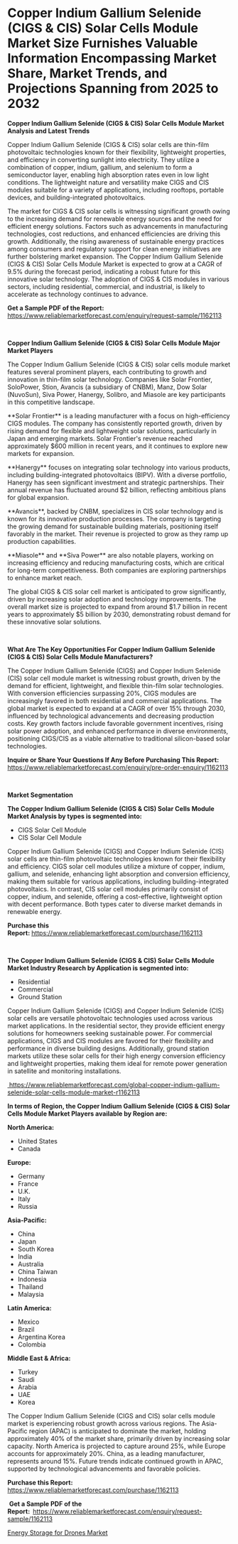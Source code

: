 <p><h1>Copper Indium Gallium Selenide (CIGS & CIS) Solar Cells Module Market Size Furnishes Valuable Information Encompassing Market Share, Market Trends, and Projections Spanning from 2025 to 2032</h1></p><p><strong>Copper Indium Gallium Selenide (CIGS & CIS) Solar Cells Module Market Analysis and Latest Trends</strong></p>
<p><p>Copper Indium Gallium Selenide (CIGS & CIS) solar cells are thin-film photovoltaic technologies known for their flexibility, lightweight properties, and efficiency in converting sunlight into electricity. They utilize a combination of copper, indium, gallium, and selenium to form a semiconductor layer, enabling high absorption rates even in low light conditions. The lightweight nature and versatility make CIGS and CIS modules suitable for a variety of applications, including rooftops, portable devices, and building-integrated photovoltaics.</p><p>The market for CIGS & CIS solar cells is witnessing significant growth owing to the increasing demand for renewable energy sources and the need for efficient energy solutions. Factors such as advancements in manufacturing technologies, cost reductions, and enhanced efficiencies are driving this growth. Additionally, the rising awareness of sustainable energy practices among consumers and regulatory support for clean energy initiatives are further bolstering market expansion. The Copper Indium Gallium Selenide (CIGS & CIS) Solar Cells Module Market is expected to grow at a CAGR of 9.5% during the forecast period, indicating a robust future for this innovative solar technology. The adoption of CIGS & CIS modules in various sectors, including residential, commercial, and industrial, is likely to accelerate as technology continues to advance.</p></p>
<p><strong>Get a Sample PDF of the Report:&nbsp;</strong> <a href="https://www.reliablemarketforecast.com/enquiry/request-sample/1162113?utm_campaign=2723&utm_medium=2&utm_source=Github&utm_content=ia&utm_term=07042025&utm_id=copper-indium-gallium-selenide-cigs-cis-solar-cells-module">https://www.reliablemarketforecast.com/enquiry/request-sample/1162113</a></p>
<p>&nbsp;</p>
<p><strong>Copper Indium Gallium Selenide (CIGS & CIS) Solar Cells Module Major Market Players</strong></p>
<p><p>The Copper Indium Gallium Selenide (CIGS & CIS) solar cells module market features several prominent players, each contributing to growth and innovation in thin-film solar technology. Companies like Solar Frontier, SoloPower, Stion, Avancis (a subsidiary of CNBM), Manz, Dow Solar (NuvoSun), Siva Power, Hanergy, Solibro, and Miasole are key participants in this competitive landscape.</p><p>**Solar Frontier** is a leading manufacturer with a focus on high-efficiency CIGS modules. The company has consistently reported growth, driven by rising demand for flexible and lightweight solar solutions, particularly in Japan and emerging markets. Solar Frontier's revenue reached approximately $600 million in recent years, and it continues to explore new markets for expansion.</p><p>**Hanergy** focuses on integrating solar technology into various products, including building-integrated photovoltaics (BIPV). With a diverse portfolio, Hanergy has seen significant investment and strategic partnerships. Their annual revenue has fluctuated around $2 billion, reflecting ambitious plans for global expansion.</p><p>**Avancis**, backed by CNBM, specializes in CIS solar technology and is known for its innovative production processes. The company is targeting the growing demand for sustainable building materials, positioning itself favorably in the market. Their revenue is projected to grow as they ramp up production capabilities.</p><p>**Miasole** and **Siva Power** are also notable players, working on increasing efficiency and reducing manufacturing costs, which are critical for long-term competitiveness. Both companies are exploring partnerships to enhance market reach.</p><p>The global CIGS & CIS solar cell market is anticipated to grow significantly, driven by increasing solar adoption and technology improvements. The overall market size is projected to expand from around $1.7 billion in recent years to approximately $5 billion by 2030, demonstrating robust demand for these innovative solar solutions.</p></p>
<p>&nbsp;</p>
<p><strong>What Are The Key Opportunities For Copper Indium Gallium Selenide (CIGS & CIS) Solar Cells Module Manufacturers?</strong></p>
<p><p>The Copper Indium Gallium Selenide (CIGS) and Copper Indium Selenide (CIS) solar cell module market is witnessing robust growth, driven by the demand for efficient, lightweight, and flexible thin-film solar technologies. With conversion efficiencies surpassing 20%, CIGS modules are increasingly favored in both residential and commercial applications. The global market is expected to expand at a CAGR of over 15% through 2030, influenced by technological advancements and decreasing production costs. Key growth factors include favorable government incentives, rising solar power adoption, and enhanced performance in diverse environments, positioning CIGS/CIS as a viable alternative to traditional silicon-based solar technologies.</p></p>
<p><strong>Inquire or Share Your Questions If Any Before Purchasing This Report:</strong> <a href="https://www.reliablemarketforecast.com/enquiry/pre-order-enquiry/1162113?utm_campaign=2723&utm_medium=2&utm_source=Github&utm_content=ia&utm_term=07042025&utm_id=copper-indium-gallium-selenide-cigs-cis-solar-cells-module">https://www.reliablemarketforecast.com/enquiry/pre-order-enquiry/1162113</a></p>
<p>&nbsp;</p>
<p><strong>Market Segmentation</strong></p>
<p><strong>The Copper Indium Gallium Selenide (CIGS & CIS) Solar Cells Module Market Analysis by types is segmented into:</strong></p>
<p><ul><li>CIGS Solar Cell Module</li><li>CIS Solar Cell Module</li></ul></p>
<p><p>Copper Indium Gallium Selenide (CIGS) and Copper Indium Selenide (CIS) solar cells are thin-film photovoltaic technologies known for their flexibility and efficiency. CIGS solar cell modules utilize a mixture of copper, indium, gallium, and selenide, enhancing light absorption and conversion efficiency, making them suitable for various applications, including building-integrated photovoltaics. In contrast, CIS solar cell modules primarily consist of copper, indium, and selenide, offering a cost-effective, lightweight option with decent performance. Both types cater to diverse market demands in renewable energy.</p></p>
<p><strong>Purchase this Report:&nbsp;</strong><a href="https://www.reliablemarketforecast.com/purchase/1162113?utm_campaign=2723&utm_medium=2&utm_source=Github&utm_content=ia&utm_term=07042025&utm_id=copper-indium-gallium-selenide-cigs-cis-solar-cells-module">https://www.reliablemarketforecast.com/purchase/1162113</a></p>
<p>&nbsp;</p>
<p><strong>The Copper Indium Gallium Selenide (CIGS & CIS) Solar Cells Module Market Industry Research by Application is segmented into:</strong></p>
<p><ul><li>Residential</li><li>Commercial</li><li>Ground Station</li></ul></p>
<p><p>Copper Indium Gallium Selenide (CIGS) and Copper Indium Selenide (CIS) solar cells are versatile photovoltaic technologies used across various market applications. In the residential sector, they provide efficient energy solutions for homeowners seeking sustainable power. For commercial applications, CIGS and CIS modules are favored for their flexibility and performance in diverse building designs. Additionally, ground station markets utilize these solar cells for their high energy conversion efficiency and lightweight properties, making them ideal for remote power generation in satellite and monitoring installations.</p></p>
<p><a href="https://www.reliablemarketforecast.com/global-copper-indium-gallium-selenide-solar-cells-module-market-r1162113?utm_campaign=2723&utm_medium=2&utm_source=Github&utm_content=ia&utm_term=07042025&utm_id=copper-indium-gallium-selenide-cigs-cis-solar-cells-module">&nbsp;https://www.reliablemarketforecast.com/global-copper-indium-gallium-selenide-solar-cells-module-market-r1162113</a></p>
<p><strong>In terms of Region, the Copper Indium Gallium Selenide (CIGS & CIS) Solar Cells Module Market Players available by Region are:</strong></p>
<p>
    <p> <strong> North America: </strong>
        <ul>
            <li>United States</li>
            <li>Canada</li>
        </ul>
        </p> 
    <p> <strong> Europe: </strong>
        <ul>
            <li>Germany</li>
            <li>France</li>
            <li>U.K.</li>
            <li>Italy</li>
            <li>Russia</li>
        </ul>
        </p> 
    <p> <strong> Asia-Pacific: </strong>
        <ul>
            <li>China</li>
            <li>Japan</li>
            <li>South Korea</li>
            <li>India</li>
            <li>Australia</li>
            <li>China Taiwan</li>
            <li>Indonesia</li>
            <li>Thailand</li>
            <li>Malaysia</li>
        </ul>
        </p> 
    <p> <strong> Latin America: </strong>
        <ul>
            <li>Mexico</li>
            <li>Brazil</li>
            <li>Argentina Korea</li>
            <li>Colombia</li>
        </ul>
        </p> 
    <p> <strong> Middle East & Africa: </strong>
        <ul>
            <li>Turkey</li>
            <li>Saudi</li>
            <li>Arabia</li>
            <li>UAE</li>
            <li>Korea</li>
        </ul>
    </p>
    </p>
<p><p>The Copper Indium Gallium Selenide (CIGS and CIS) solar cells module market is experiencing robust growth across various regions. The Asia-Pacific region (APAC) is anticipated to dominate the market, holding approximately 40% of the market share, primarily driven by increasing solar capacity. North America is projected to capture around 25%, while Europe accounts for approximately 20%. China, as a leading manufacturer, represents around 15%. Future trends indicate continued growth in APAC, supported by technological advancements and favorable policies.</p></p>
<p><strong>Purchase this Report: </strong><a href="https://www.reliablemarketforecast.com/purchase/1162113?utm_campaign=2723&utm_medium=2&utm_source=Github&utm_content=ia&utm_term=07042025&utm_id=copper-indium-gallium-selenide-cigs-cis-solar-cells-module">https://www.reliablemarketforecast.com/purchase/1162113</a></p>
<p>&nbsp;<strong>Get a Sample PDF of the Report:&nbsp;&nbsp;</strong><a href="https://www.reliablemarketforecast.com/enquiry/request-sample/1162113?utm_campaign=2723&utm_medium=2&utm_source=Github&utm_content=ia&utm_term=07042025&utm_id=copper-indium-gallium-selenide-cigs-cis-solar-cells-module">https://www.reliablemarketforecast.com/enquiry/request-sample/1162113</a></p>
<p><strong></strong></p>
<p><p><a href="https://github.com/danikabiele541/Market-Research-Report-List-1/blob/main/energy-storage-for-drones-market.md?utm_campaign=2723&utm_medium=2&utm_source=Github&utm_content=ia&utm_term=07042025&utm_id=copper-indium-gallium-selenide-cigs-cis-solar-cells-module">Energy Storage for Drones Market</a></p></p>